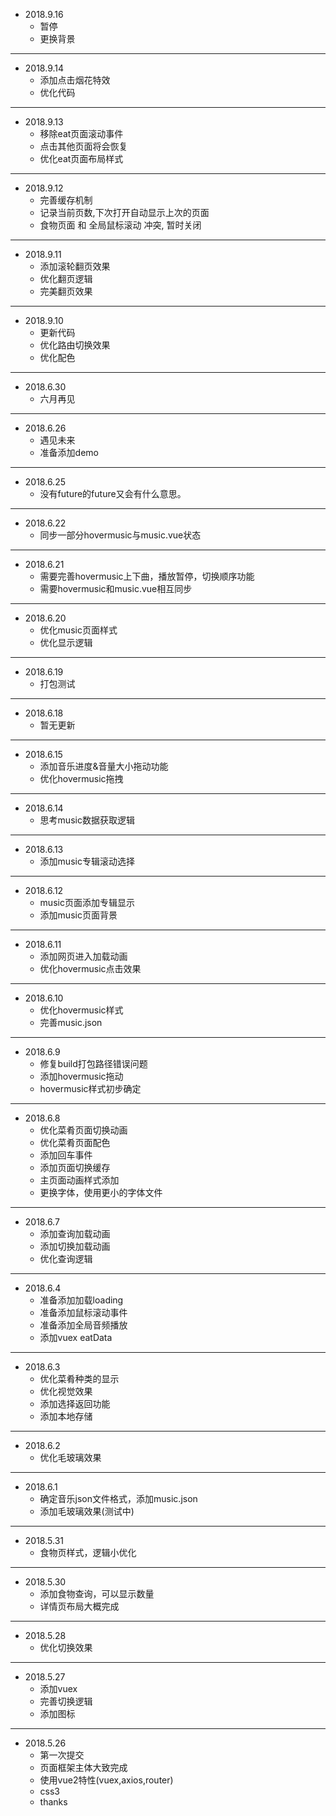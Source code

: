 + 2018.9.16
    - 暂停
    - 更换背景

***

+ 2018.9.14
    - 添加点击烟花特效
    - 优化代码

***

+ 2018.9.13
    - 移除eat页面滚动事件
    - 点击其他页面将会恢复
    - 优化eat页面布局样式

***

+ 2018.9.12
    - 完善缓存机制
    - 记录当前页数,下次打开自动显示上次的页面
    - 食物页面 和 全局鼠标滚动 冲突, 暂时关闭

***

+ 2018.9.11
    - 添加滚轮翻页效果
    - 优化翻页逻辑
    - 完美翻页效果

***

+ 2018.9.10
    - 更新代码
    - 优化路由切换效果
    - 优化配色

***

+ 2018.6.30
    - 六月再见

***

+ 2018.6.26
    - 遇见未来
    - 准备添加demo

***

+ 2018.6.25
    - 没有future的future又会有什么意思。

***

+ 2018.6.22
    - 同步一部分hovermusic与music.vue状态

***

+ 2018.6.21
    - 需要完善hovermusic上下曲，播放暂停，切换顺序功能
    - 需要hovermusic和music.vue相互同步
    
***

+ 2018.6.20
    - 优化music页面样式
    - 优化显示逻辑

***

+ 2018.6.19
    - 打包测试

***

+ 2018.6.18
    - 暂无更新

***

+ 2018.6.15
    - 添加音乐进度&音量大小拖动功能
    - 优化hovermusic拖拽

***

+ 2018.6.14
    - 思考music数据获取逻辑

***

+ 2018.6.13
    - 添加music专辑滚动选择

***

+ 2018.6.12
    - music页面添加专辑显示
    - 添加music页面背景

***

+ 2018.6.11
    - 添加网页进入加载动画
    - 优化hovermusic点击效果

***

+ 2018.6.10
    - 优化hovermusic样式
    - 完善music.json

***

+ 2018.6.9
    - 修复build打包路径错误问题
    - 添加hovermusic拖动
    - hovermusic样式初步确定

***

+ 2018.6.8
    - 优化菜肴页面切换动画
    - 优化菜肴页面配色
    - 添加回车事件
    - 添加页面切换缓存
    - 主页面动画样式添加
    - 更换字体，使用更小的字体文件

***

+ 2018.6.7
    - 添加查询加载动画
    - 添加切换加载动画
    - 优化查询逻辑

***

+ 2018.6.4
    - 准备添加加载loading
    - 准备添加鼠标滚动事件
    - 准备添加全局音频播放
    - 添加vuex eatData

***

+ 2018.6.3
    - 优化菜肴种类的显示
    - 优化视觉效果
    - 添加选择返回功能
    - 添加本地存储

***

+ 2018.6.2
    - 优化毛玻璃效果

***

+ 2018.6.1
    - 确定音乐json文件格式，添加music.json
    - 添加毛玻璃效果(测试中)

***

+ 2018.5.31
    - 食物页样式，逻辑小优化

***

+ 2018.5.30
    - 添加食物查询，可以显示数量
    - 详情页布局大概完成

***    

+ 2018.5.28
    - 优化切换效果

***

+ 2018.5.27
    - 添加vuex
    - 完善切换逻辑
    - 添加图标

***

+ 2018.5.26
    - 第一次提交
    - 页面框架主体大致完成
    - 使用vue2特性(vuex,axios,router)
    - css3
    - thanks